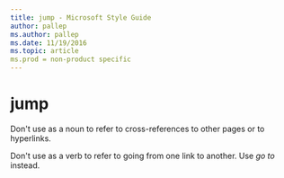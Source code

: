 ```yaml
---
title: jump - Microsoft Style Guide
author: pallep
ms.author: pallep
ms.date: 11/19/2016
ms.topic: article
ms.prod = non-product specific
---
```


# jump

Don't use as a noun to refer to cross-references to other pages or to hyperlinks. 

Don't use as a verb to refer to going from one link to another. Use *go to* instead.
